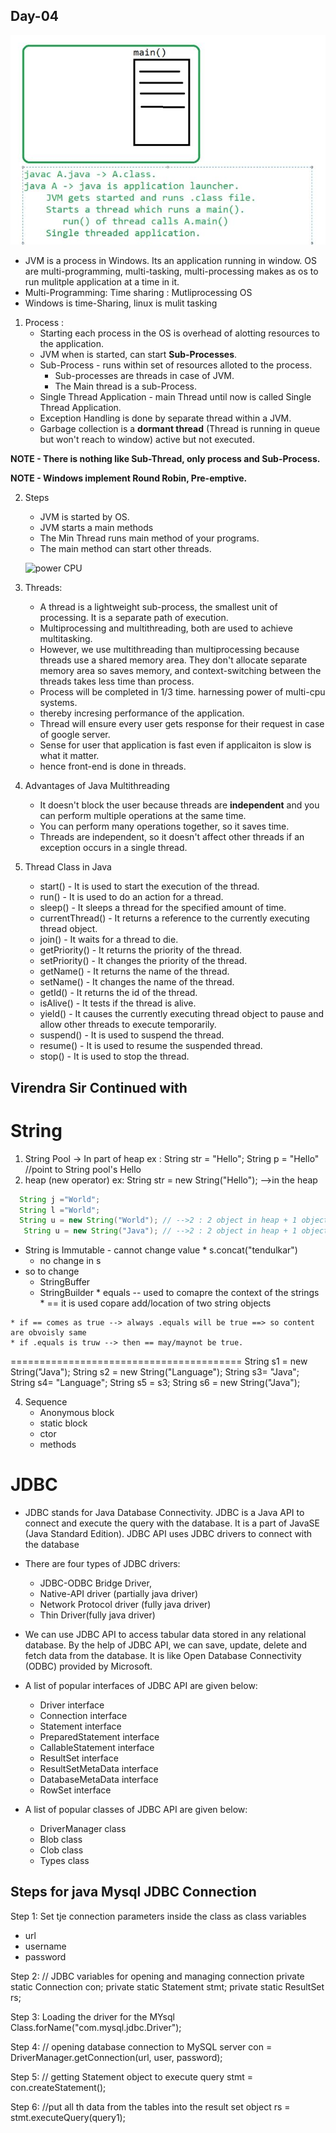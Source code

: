 ## Day-04 


![java class](https://github.com/Ashleshk/Week-02-CORE-JAVA/blob/main/d41.JPG)

* JVM is a process in Windows. Its an application running in window. OS are multi-programming, multi-tasking, multi-processing makes as os to run mulitple application at a time in it.
* Multi-Programming: Time sharing : Mutliprocessing OS
* Windows is time-Sharing, linux is mulit tasking

1. Process :
    * Starting each process in the OS is overhead of alotting resources to the application.
    * JVM when is started, can start **Sub-Processes**.
    * Sub-Process - runs within set of resources alloted to the process.
        * Sub-processes are threads in case of JVM.
        * The Main thread is a sub-Process.
    * Single Thread Application - main Thread until now is called Single Thread Application.
    * Exception Handling is done by separate thread within a JVM.
    * Garbage collection is a **dormant thread** (Thread is running in queue but won't reach to window) active but not executed.

**NOTE - There is **nothing** like Sub-Thread, only process and Sub-Process.**

**NOTE - Windows implement Round Robin, Pre-emptive.**

2. Steps 
    * JVM is started by OS.
    * JVM starts a main methods
    * The Min Thread runs main method of your programs.
    * The main method can start other threads.

    ![power CPU]()

3. Threads: 
    * A thread is a lightweight sub-process, the smallest unit of processing. It is a separate path of execution.
    * Multiprocessing and multithreading, both are used to achieve multitasking.
    * However, we use multithreading than multiprocessing because threads use a shared memory area. They don't allocate separate memory area so saves memory, and context-switching between the threads takes less time than process.
    * Process will be completed in 1/3 time. harnessing power of multi-cpu systems.
    * thereby incresing performance of the application.
    * Thread will ensure every user gets response for their request in case of google server.
    * Sense for user that application is fast even if applicaiton is slow is what it matter.
    * hence front-end is done in threads.

4. Advantages of Java Multithreading
    * It doesn't block the user because threads are **independent** and you can perform multiple operations at the same time.
    * You can perform many operations together, so it saves time.
    * Threads are independent, so it doesn't affect other threads if an exception occurs in a single thread.

5. Thread Class in Java
    * start() - It is used to start the execution of the thread.
    * run()	- It is used to do an action for a thread.
    * sleep() - It sleeps a thread for the specified amount of time.
    * currentThread() - It returns a reference to the currently executing thread object.
    * join() - It waits for a thread to die.
    * getPriority() - It returns the priority of the thread.
    * setPriority()	- It changes the priority of the thread.
    * getName()	- It returns the name of the thread.
    * setName() - It changes the name of the thread.
    * getId() - It returns the id of the thread.
    * isAlive() - It tests if the thread is alive.
    * yield() - It causes the currently executing thread object to pause and allow other threads to execute temporarily.
    * suspend() - It is used to suspend the thread.
    * resume() - It is used to resume the suspended thread.
    * stop() - It is used to stop the thread.



## Virendra Sir Continued with
# String
1. String Pool -> In part of heap 
  ex : String str = "Hello";
       String p = "Hello"  //point to String pool's Hello
2. heap (new operator)
  ex: String str = new String("Hello"); -->in the heap
```java
  String j ="World";
  String l ="World";
  String u = new String("World"); // -->2 : 2 object in heap + 1 object of strig pool
   String u = new String("Java"); // -->2 : 2 object in heap + 1 object of strig pool
```
   * String is Immutable - cannot change value
    * s.concat("tendulkar")
        * no change in s
   * so to change
        * StringBuffer
        * StringBuilder
    * equals -- used to comapre the context of the strings
    * == it is used  copare add/location of two string objects

    * if == comes as true --> always .equals will be true ==> so content are obvoisly same
    * if .equals is truw --> then == may/maynot be true.


========================================
String s1 = new String("Java");
String s2 = new String("Language");
String s3= "Java";
String s4= "Language";
String s5 = s3;
String s6 = new String("Java");


4. Sequence
   * Anonymous block
   *  static block
   * ctor
   * methods

#  JDBC 
* JDBC stands for Java Database Connectivity. JDBC is a Java API to connect and execute the query with the database. It is a part of JavaSE (Java Standard Edition). JDBC API uses JDBC drivers to connect with the database
* There are four types of JDBC drivers:

    * JDBC-ODBC Bridge Driver,
    * Native-API driver (partially java driver)
    * Network Protocol driver (fully java driver)
    * Thin Driver(fully java driver)
* We can use JDBC API to access tabular data stored in any relational database. By the help of JDBC API, we can save, update, delete and fetch data from the database. It is like Open Database Connectivity (ODBC) provided by Microsoft.
* A list of popular interfaces of JDBC API are given below:
    * Driver interface
    * Connection interface
    * Statement interface
    * PreparedStatement interface
    * CallableStatement interface
    * ResultSet interface
    * ResultSetMetaData interface
    * DatabaseMetaData interface
    * RowSet interface
* A list of popular classes of JDBC API are given below:

    * DriverManager class
    * Blob class
    * Clob class
    * Types class


## Steps for java Mysql JDBC Connection
Step 1: Set tje connection parameters inside the class as class variables
- url
- username
- password
 
Step 2:  // JDBC variables for opening and managing connection
    private static Connection con;
    private static Statement stmt;
    private static ResultSet rs;
 
Step 3: Loading the driver for the MYsql
Class.forName("com.mysql.jdbc.Driver");
 
Step 4:  // opening database connection to MySQL server
         con = DriverManager.getConnection(url, user, password);
 
Step 5: // getting Statement object to execute query
        stmt = con.createStatement();
 
Step 6: //put all th data from the tables into the result set object
         rs = stmt.executeQuery(query1); 


















